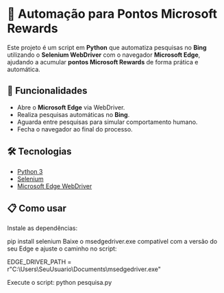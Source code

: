 # 🎯 Automação para Pontos Microsoft Rewards  

Este projeto é um script em **Python** que automatiza pesquisas no **Bing** utilizando o **Selenium WebDriver** com o navegador **Microsoft Edge**, ajudando a acumular **pontos Microsoft Rewards** de forma prática e automática.  

## 🚀 Funcionalidades
- Abre o **Microsoft Edge** via WebDriver.  
- Realiza pesquisas automáticas no **Bing**.  
- Aguarda entre pesquisas para simular comportamento humano.  
- Fecha o navegador ao final do processo.  

## 🛠️ Tecnologias
- [Python 3](https://www.python.org/)  
- [Selenium](https://www.selenium.dev/)  
- [Microsoft Edge WebDriver](https://developer.microsoft.com/en-us/microsoft-edge/tools/webdriver/)  

## 📋 Como usar
Instale as dependências:

pip install selenium
Baixe o msedgedriver.exe compatível com a versão do seu Edge e ajuste o caminho no script:

EDGE_DRIVER_PATH = r"C:\Users\SeuUsuario\Documents\msedgedriver.exe"

Execute o script:
python pesquisa.py
